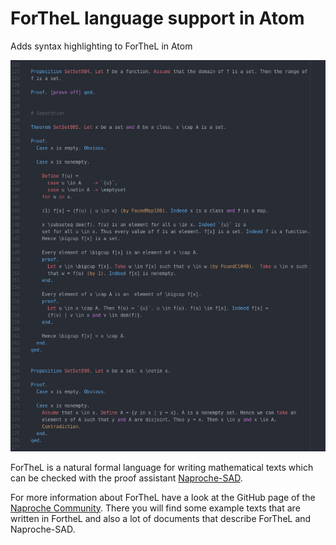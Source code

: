 # ForTheL language support in Atom

Adds syntax highlighting to ForTheL in Atom

![A screenshot of language-ftl](screenshots/separation.png)

ForTheL is a natural formal language for writing mathematical texts which can be
checked with the proof assistant [Naproche-SAD](https://files.sketis.net/Isabelle_Naproche-20190611/).

For more information about ForTheL have a look at the GitHub page of the
[Naproche Community](https://github.com/naproche-community). There you will find
some example texts that are written in FortheL and also a lot of documents that
describe ForTheL and Naproche-SAD.

